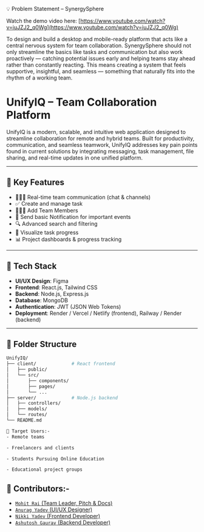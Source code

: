 💡 Problem Statement – SynergySphere

Watch the demo video here: [https://www.youtube.com/watch?v=iuJZJ2_q0Wg](https://www.youtube.com/watch?v=iuJZJ2_q0Wg)

To design and build a desktop and mobile-ready platform that acts
like a central nervous system for team collaboration. SynergySphere should not only
streamline the basics like tasks and communication but also work proactively — catching
potential issues early and helping teams stay ahead rather than constantly reacting.
This means creating a system that feels supportive, insightful, and seamless — something that
naturally fits into the rhythm of a working team.

# UnifyIQ – Team Collaboration Platform

UnifyIQ is a modern, scalable, and intuitive web application designed to streamline collaboration for remote and hybrid teams. Built for productivity, communication, and seamless teamwork, UnifyIQ addresses key pain points found in current solutions by integrating messaging, task management, file sharing, and real-time updates in one unified platform.

---

## 🚀 Key Features

- 🧑‍🤝‍🧑 Real-time team communication (chat & channels)
- ✅ Create and manage task
- 🧑‍🤝‍🧑 Add Team Members
- 🔔 Send basic Notification for important events
- 🔍 Advanced search and filtering
- 🧠 Visualize task progress
- 📊 Project dashboards & progress tracking

---

## 🔧 Tech Stack

- **UI/UX Design**: Figma
- **Frontend**: React.js, Tailwind CSS
- **Backend**: Node.js, Express.js
- **Database**: MongoDB
- **Authentication**: JWT (JSON Web Tokens)
- **Deployment**: Render / Vercel / Netlify (frontend), Railway / Render (backend)

---

## 📁 Folder Structure

```bash
UnifyIQ/
├── client/             # React frontend
│   ├── public/
│   └── src/
│       ├── components/
│       ├── pages/
│       └── ...
├── server/             # Node.js backend
│   ├── controllers/
│   ├── models/
│   └── routes/
└── README.md

🎯 Target Users:-
- Remote teams

- Freelancers and clients

- Students Pursuing Online Education

- Educational project groups
```

## 🤝 Contributors:-

- [`Mohit Rai` (Team Leader, Pitch & Docs)](https://github.com/Mohit-Rai-007)
- [`Anurag Yadev` (UI/UX Designer)](https://github.com/anuragg66)
- [`Nikki Yadev` (Frontend Developer)](https://github.com/NickyY28)
- [`Ashutosh Gaurav` (Backend Developer)](https://github.com/as-ga)

